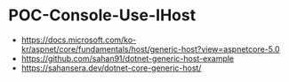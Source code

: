 # POC-Console-Use-IHost
- https://docs.microsoft.com/ko-kr/aspnet/core/fundamentals/host/generic-host?view=aspnetcore-5.0
- https://github.com/sahan91/dotnet-generic-host-example
- https://sahansera.dev/dotnet-core-generic-host/
